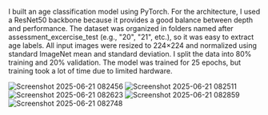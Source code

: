 I built an age classification model using PyTorch. For the architecture, I used a ResNet50 backbone because it provides a good balance between depth and performance. The dataset was organized in folders named after assessment_excercise_test (e.g., "20", "21", etc.), so it was easy to extract age labels.
All input images were resized to 224×224 and normalized using standard ImageNet mean and standard deviation. I split the data into 80% training and 20% validation. The model was trained for 25 epochs, but training took a lot of time due to limited hardware.


![Screenshot 2025-06-21 082456](https://github.com/user-attachments/assets/1568eb30-11fa-4202-b587-290c88c49b20)
![Screenshot 2025-06-21 082511](https://github.com/user-attachments/assets/50ea23cb-8b12-4981-ab60-4595ad94d480)
![Screenshot 2025-06-21 082623](https://github.com/user-attachments/assets/c4c2b2c6-d603-41ec-84ed-ad0a44ddad56)
![Screenshot 2025-06-21 082859](https://github.com/user-attachments/assets/91c02c1e-1535-4216-a7b6-6a2f257d30f1)
![Screenshot 2025-06-21 082748](https://github.com/user-attachments/assets/ade20b88-97ae-45af-8e58-aa739ade49f9)
